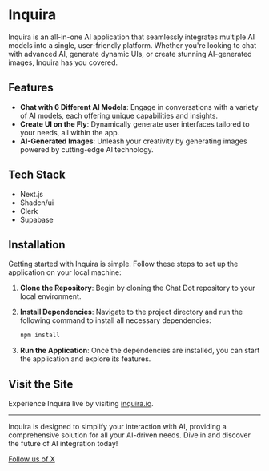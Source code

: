 # Inquira

Inquira is an all-in-one AI application that seamlessly integrates multiple AI models into a single, user-friendly platform. Whether you're looking to chat with advanced AI, generate dynamic UIs, or create stunning AI-generated images, Inquira has you covered.

## Features

- **Chat with 6 Different AI Models**: Engage in conversations with a variety of AI models, each offering unique capabilities and insights.
- **Create UI on the Fly**: Dynamically generate user interfaces tailored to your needs, all within the app.
- **AI-Generated Images**: Unleash your creativity by generating images powered by cutting-edge AI technology.

## Tech Stack

- Next.js
- Shadcn/ui
- Clerk
- Supabase

## Installation

Getting started with Inquira is simple. Follow these steps to set up the application on your local machine:

1. **Clone the Repository**: Begin by cloning the Chat Dot repository to your local environment.

2. **Install Dependencies**: Navigate to the project directory and run the following command to install all necessary dependencies:

   ```bash
   npm install
    ```
3. **Run the Application**: Once the dependencies are installed, you can start the application and explore its features.

## Visit the Site

Experience Inquira live by visiting [inquira.io](https://inquira.io).

---

Inquira is designed to simplify your interaction with AI, providing a comprehensive solution for all your AI-driven needs. Dive in and discover the future of AI integration today!

[Follow us of X](https://x.com/Inquirasolai?t=71XTq_DaoX_ClUZsZxNxAg&s=09)
